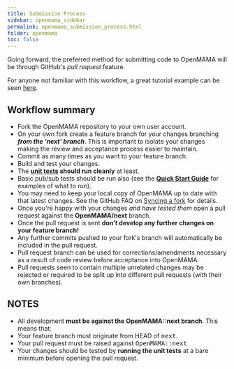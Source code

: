 ```yaml
---
title: Submission Process
sidebar: openmama_sidebar
permalink: openmama_submission_process.html
folder: openmama
toc: false
---
```

Going forward, the preferred method for submitting code to OpenMAMA will be through GitHub's *pull request* feature.

For anyone not familiar with this workflow, a great tutorial example can be seen [here](http://yangsu.github.io/pull-request-tutorial/). 

## Workflow summary
* Fork the OpenMAMA repository to your own user account.
* On your own fork create a feature branch for your changes branching ***from the 'next' branch***. This is important to isolate your changes making the review and acceptance process easier to maintain.
* Commit as many times as you want to your feature branch. 
* Build and test your changes. 
 * The **[unit tests](openmama_unit_testing.html) should run cleanly** at least. 
 * Basic pub/sub tests should be run also (see the **[Quick Start Guide](openmama_quick_start_guide_running_openmama_apps.html)** for examples of what to run).
* You may need to keep your local copy of OpenMAMA up to date with that latest changes. See the GitHub FAQ on [Syncing a fork](https://help.github.com/articles/syncing-a-fork/) for details.
* Once you're happy with your changes *and have tested them* open a pull request against the **OpenMAMA/next** branch.
* Once the pull request is sent **don't develop any further changes on your feature branch!**
 * Any further commits pushed to your fork's branch will automatically be included in the pull request.
 * Pull request branch can be used for corrections/amendments necessary as a result of code review before acceptance into OpenMAMA.
 * Pull requests seen to contain multiple unrelated changes may be rejected or required to be split up into different pull requests (with their own branches).

## NOTES
* All development **must be against the OpenMAMA::next branch**. This means that:
 * Your feature branch must originate from HEAD of <tt>next</tt>.
 * Your pull request must be raised against <tt>OpenMAMA::next</tt> 
* Your changes should be tested by **running the unit tests** at a bare minimum before opening the pull request.
